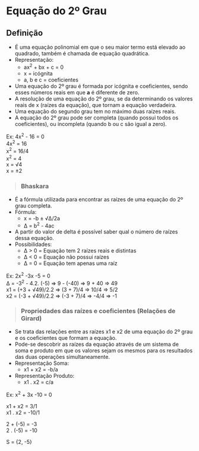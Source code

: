 # Equação do 2º Grau

## Definição
* É uma equação polinomial em que o seu maior termo está elevado ao quadrado, também é chamada de equação quadrática.
* Representação:
  - ax<sup>2</sup> + bx + c = 0
  - x = icógnita
  - a, b e c = coeficientes
* Uma equação do 2º grau é formada por icógnita e coeficientes, sendo esses números reais em que **a** é diferente de zero.
* A resolução de uma equação do 2º grau, se da determinando os valores reais de x (raízes da equação), que tornam a equação verdadeira.
* Uma equação do segundo grau tem no máximo duas raízes reais.
* A  equação do 2º grau pode ser completa (quando possui todos os coeficientes), ou incompleta (quando b ou c são igual a zero).

Ex: 4x<sup>2</sup> - 16 = 0  
4x<sup>2</sup> = 16    
x<sup>2</sup> = 16/4    
x<sup>2</sup> = 4    
x = √4    
x = ±2  

> ### Bhaskara
* É a fórmula utilizada para encontrar as raízes de uma equação do 2º grau completa.
* Fórmula:
  - x = -b ± √Δ/2a
  - Δ = b<sup>2</sup> - 4ac
* A partir do valor de delta é possível saber qual o número de raízes dessa equação.
* Possibilidades:
  - Δ > 0 = Equação tem 2 raízes reais e distintas
  - Δ < 0 = Equação não possui raízes
  - Δ = 0 = Equação tem apenas uma raíz

Ex: 2x<sup>2</sup> -3x -5 = 0  
Δ = -3<sup>2</sup> - 4.2. (-5) => 9 - (-40) => 9 + 40 => 49  
x1 = (+3 + √49)/2.2 => (3 + 7)/4 => 10/4 => 5/2  
x2 = (-3 + √49)/2.2 => (-3 + 7)/4 => -4/4 => -1 

> ### Propriedades das raízes e coeficientes (Relações de Girard)
* Se trata das relações entre as raízes x1 e x2 de uma equação do 2º grau e os coeficientes que formam a equação.
* Pode-se descobrir as raízes da equação através de um sistema de soma e produto em que os valores sejam os mesmos para os resultados das duas operações simultaneamente.
* Representação Soma: 
  - x1 + x2 = -b/a
* Representação Produto: 
  - x1 . x2 = c/a

Ex: x<sup>2</sup> + 3x -10 = 0  

x1 + x2 = 3/1  
x1 . x2 = -10/1  

2 + (-5) = -3  
2 . (-5) = -10  

S = {2, -5}
